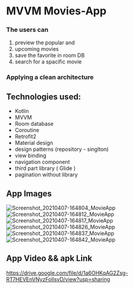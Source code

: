 # MVVM Movies-App
### The users can 
1. preview the popular and 
2. upcoming movies 
3. save the favorite in room DB 
4. search for a spacific movie

### Applying a clean architecture 

## Technologies used:
* Kotlin
* MVVM
* Room database
* Coroutine
* Retrofit2
* Material design
* design patterns (repository - singlton)
* view binding
* navigation component
* third part library ( Glide )
* pagination without library 


## App Images
![Screenshot_20210407-164804_MovieApp](https://user-images.githubusercontent.com/43193251/113896017-d607fb00-97c9-11eb-9bc6-3a9161b8d118.jpg)
![Screenshot_20210407-164812_MovieApp](https://user-images.githubusercontent.com/43193251/113896272-12d3f200-97ca-11eb-8fc6-221093e4e612.jpg)
![Screenshot_20210407-164817_MovieApp](https://user-images.githubusercontent.com/43193251/113896299-19fb0000-97ca-11eb-9c87-53920016ff27.jpg)
![Screenshot_20210407-164826_MovieApp](https://user-images.githubusercontent.com/43193251/113896316-1d8e8700-97ca-11eb-8538-7e3eca60a4be.jpg)
![Screenshot_20210407-164837_MovieApp](https://user-images.githubusercontent.com/43193251/113896333-1ff0e100-97ca-11eb-863f-61195da3ad7a.jpg)
![Screenshot_20210407-164842_MovieApp](https://user-images.githubusercontent.com/43193251/113896341-21baa480-97ca-11eb-85d8-e08362ebbe49.jpg)

## App Video && apk Link
https://drive.google.com/file/d/1a6OHKqAG2Zsg-RT7HEVEnVNyzFoIlsvD/view?usp=sharing
